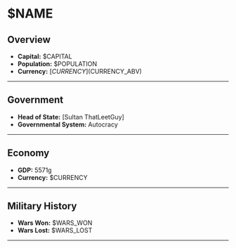 # $NAME

## Overview

- **Capital:** $CAPITAL
- **Population:** $POPULATION
- **Currency:** [$CURRENCY] ($CURRENCY_ABV)

---

## Government

- **Head of State:** [Sultan ThatLeetGuy]
- **Governmental System:** Autocracy

---

## Economy

- **GDP:** 5571g
- **Currency:** $CURRENCY

---

## Military History

- **Wars Won:** $WARS_WON
- **Wars Lost:** $WARS_LOST

---


